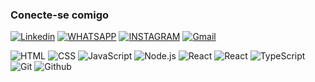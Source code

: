### Conecte-se comigo

[![Linkedin](https://img.shields.io/badge/LinkedIn-0077B5?style=for-the-badge&logo=linkedin&logoColor=white)](linkedin.com/in/fernanda-caroline-fernandes-de-oliveira-28184532a)
[![WHATSAPP](https://img.shields.io/badge/WhatsApp-25D366?style=for-the-badge&logo=whatsapp&logoColor=white)](https://web.whatsapp.com/+5546999848601)
[![INSTAGRAM](https://img.shields.io/badge/Instagram-E4405F?style=for-the-badge&logo=instagram&logoColor=white)](https://www.instagram.com/http.nandes_?igsh=MW5ieGU4YTRvbHplZg==)
[![Gmail](https://img.shields.io/badge/Gmail-fff?style=for-the-badge&logo=Gmail&logoColor=e71c18)](mailto:oliveira35carol.fcfo@gmail.com)

![HTML](https://img.shields.io/badge/-HTML-333333?style=flat&logo=HTML5)
![CSS](https://img.shields.io/badge/-CSS-333333?style=flat&logo=CSS3&logoColor=1572B6)
![JavaScript](https://img.shields.io/badge/-JavaScript-333333?style=flat&logo=javascript)
![Node.js](https://img.shields.io/badge/-Node.js-333333?style=flat&logo=node.js)
![React](https://img.shields.io/badge/-React-333333?style=flat&logo=react)
![React](https://img.shields.io/badge/-React%20Native-333333?style=flat&logo=react)
![TypeScript](https://img.shields.io/badge/-TypeScript-333333?style=flat&logo=typescript&logoColor=2D79C7)
![Git](https://img.shields.io/badge/-Git-333333?style=flat&logo=Git&logoColor=f05033)
![Github](https://img.shields.io/badge/-Github-333333?style=flat&logo=Github&logoColor=000000)



